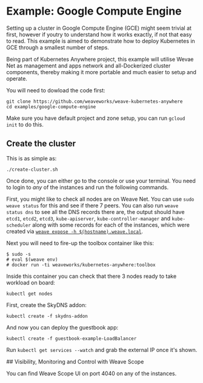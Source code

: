 # Example: Google Compute Engine

Setting up a cluster in Google Compute Engine (GCE) might seem trivial at first, however
if youtry to understand how it works exactly, if not that easy to read. This example is
aimed to demonstrate how to deploy Kubernetes in GCE through a smallest number of steps.

Being part of Kubernetes Anywhere project, this example will utilise Wevae Net as management
and apps network and all-Dockerized cluster components, thereby making it more portable
and much easier to setup and operate.

You will need to dowload the code first:
```
git clone https://github.com/weaveworks/weave-kubernetes-anywhere
cd examples/google-compute-engine
```

Make sure you have default project and zone setup, you can run `gcloud init` to do this.

## Create the cluster

This is as simple as:
```
./create-cluster.sh
```

Once done, you can either go to the console or use your terminal. You need to login to
_any_ of the instances and run the following commands.

First, you might like to check all nodes are on Weave Net. You can use `sudo weave status`
for this and see if there 7 peers. You can also run `weave status dns` to see all the DNS
records there are, the output should have `etcd1`, `etcd2`, `etcd3`, `kube-apiserver`,
`kube-controller-manager` and `kube-scheduler` along with some records for each of the
instances, which were created via [`weave expose -h $(hostname).weave.local`][weave_expose].

[weave_expose]: https://github.com/weaveworks/weave-kubernetes-anywhere/blob/1b6b29fc17d11a66007b572b5ee1d57677515c26/examples/google-compute-engine/provision.sh#L43

Next you will need to fire-up the toolbox container like this:
```
$ sudo -s
# eval $(weave env)
# docker run -ti weaveworks/kubernetes-anywhere:toolbox
```

Inside this container you can check that there 3 nodes ready to take workload on board:
```
kubectl get nodes
```

First, create the SkyDNS addon:
```
kubectl create -f skydns-addon
```

And now you can deploy the guestbook app:
```
kubectl create -f guestbook-example-LoadBalancer
```

Run `kubectl get services --watch` and grab the external IP once it's shown.

## Visibility, Monitoring and Control with Weave Scope

You can find Weave Scope UI on port 4040 on any of the instances.
